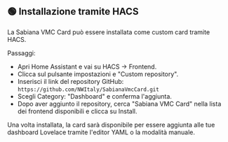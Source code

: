 ## 🟢 Installazione tramite HACS

La Sabiana VMC Card può essere installata come custom card tramite HACS.

Passaggi:

- Apri Home Assistant e vai su HACS → Frontend.
- Clicca sul pulsante impostazioni e "Custom repository".
- Inserisci il link del repository GitHub: `https://github.com/NWItaly/SabianaVmcCard.git`
- Scegli Category: "Dashboard" e conferma l'aggiunta.
- Dopo aver aggiunto il repository, cerca "Sabiana VMC Card" nella lista dei frontend disponibili e clicca su Install.

Una volta installata, la card sarà disponibile per essere aggiunta alle tue dashboard Lovelace tramite l'editor YAML o la modalità manuale.